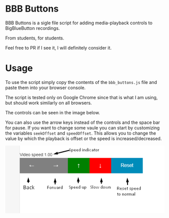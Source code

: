 # BBB Buttons

BBB Buttons is a sigle file script for adding media-playback controls to BigBlueButton recordings.

From students, for students.

Feel free to PR if I see it, I will definitely consider it.

# Usage

To use the script simply copy the contents of the  `bbb_buttons.js` file and paste them into your browser console.

The script is tested only on Google Chrome since that is what I am using, but should work similarly on all browsers.

The controls can be seen in the image below.

You can also use the arrow keys instead of the controls and the space bar for pause.
If you want to change some vaule you can start by customizing the variables `seekOffset` and `speedOffset`. 
This allows you to change the value by which the playback is offset or the speed is increased/decreased.

![image](controls.png)